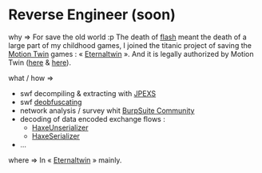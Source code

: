 # Reverse Engineer (soon)

why => For save the old world :p The death of [flash](https://www.adobe.com/fr/products/flashplayer/end-of-life.html) meant the death of a large part of my childhood games,
I joined the titanic project of saving the [Motion Twin](https://motion-twin.com) games : « [Eternaltwin](https://gitlab.com/eternaltwin) ».
And it is legally authorized by Motion Twin ([here](http://twd.io/e/3j-m0M/2) & [here](http://twd.io/e/JF3i0M/387)).

what / how =>
 - swf decompiling & extracting with [JPEXS](https://github.com/jindrapetrik/jpexs-decompiler)
 - swf [deobfuscating](http://tech.motion-twin.com/obfu.html)
 - network analysis / survey whit [BurpSuite Community](https://portswigger.net/burp)
 - decoding of data encoded exchange flows :
   - [HaxeUnserializer](https://gitlab.com/-/snippets/2195246)
   - [HaxeSerializer](https://gitlab.com/-/snippets/2195291)
 - ...

where => In « [Eternaltwin](https://gitlab.com/eternaltwin) » mainly.
